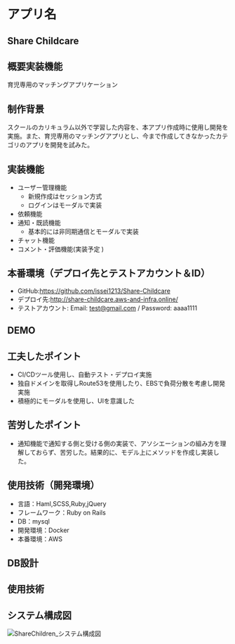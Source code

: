 # アプリ名
## Share Childcare

## 概要実装機能
  育児専用のマッチングアプリケーション

## 制作背景
  スクールのカリキュラム以外で学習した内容を、本アプリ作成時に使用し開発を実施。また、育児専用のマッチングアプリとし、今まで作成してきなかったカテゴリのアプリを開発を試みた。

## 実装機能
- ユーザー管理機能
  - 新規作成はセッション方式
  - ログインはモーダルで実装
- 依頼機能
- 通知・既読機能
  - 基本的には非同期通信とモーダルで実装
- チャット機能
- コメント・評価機能(実装予定 )


## 本番環境（デプロイ先とテストアカウント＆ID）
- GitHub:https://github.com/issei1213/Share-Childcare
- デプロイ先:http://share-childcare.aws-and-infra.online/
- テストアカウント: Email: test@gmail.com / Password: aaaa1111

## DEMO
<!-- ## トップ画面


## 投稿画面


## 編集画面


## ユーザ登録画面 -->


## 工夫したポイント
  - CI/CDツール使用し、自動テスト・デプロイ実施
  - 独自ドメインを取得しRoute53を使用したり、EBSで負荷分散を考慮し開発実施
  - 積極的にモーダルを使用し、UIを意識した

## 苦労したポイント
  - 通知機能で通知する側と受ける側の実装で、アソシエーションの組み方を理解しておらず、苦労した。結果的に、モデル上にメソッドを作成し実装した。

## 使用技術（開発環境）
  - 言語：Haml,SCSS,Ruby,jQuery
  - フレームワーク：Ruby on Rails
  - DB：mysql
  - 開発環境：Docker
  - 本番環境：AWS

<!-- ## 課題や今後実装したい機能
  - 画像投稿機能
  - インクリメンタルサーチのプルダウンで場合分け
  - タグ登録時のplugin機能
  - いいね機能のデザイン変更・非同期通信
  - 投稿時の5W1H入力
  - コメント機能（非同期通信） -->

## DB設計
## 使用技術
## システム構成図
![ShareChildren_システム構成図](https://user-images.githubusercontent.com/59830008/87223307-acdf4900-c3b6-11ea-8c56-3994887875a9.jpg)
